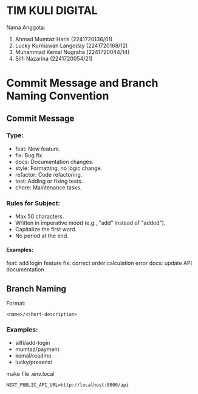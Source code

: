 # TIM KULI DIGITAL
Nama Anggota:
1. Ahmad Mumtaz Haris (2241720136/01)
2. Lucky Kurniawan Langoday (2241720168/12)
3. Muhammad Kemal Nugraha (2241720044/14)
4. Silfi Nazarina (2241720054/21)



# Commit Message and Branch Naming Convention

## Commit Message

### Type:
- feat: New feature.
- fix: Bug fix.
- docs: Documentation changes.
- style: Formatting, no logic change.
- refactor: Code refactoring.
- test: Adding or fixing tests.
- chore: Maintenance tasks.

### Rules for Subject:
- Max 50 characters.
- Written in imperative mood (e.g., "add" instead of "added").
- Capitalize the first word.
- No period at the end.

#### Examples:

feat: add login feature
fix: correct order calculation error
docs: update API documentation


## Branch Naming

Format:

`<name>/<short-description>`


### Examples:
- silfi/add-login
- mumtaz/payment
- kemal/readme
- lucky/presensi

make file .env.local
```
NEXT_PUBLIC_API_URL=http://localhost:8000/api
```